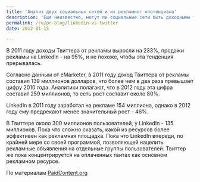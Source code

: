 ```yaml
---
title: 'Анализ двух социальных сетей и их рекламног опотенциала'
description: 'Еще неизвестно, могут ли социальные сети быть доходными только за счет рекламы, и рекламы какого именно формата. однако что нельзя отрицать - так это рост социальных сетей как таковых. В 2011 году доходы Твиттера от рекламы выросли на 233%, продажи рекламы на LinkedIn - на 95%, и не похоже, чтобы эта тенденция прерывалась.'
permalink: /ru/pr-blog/linkedin-vs-twitter
date: 2012-01-15

---
```


В 2011 году доходы Твиттера от рекламы выросли на 233%, продажи рекламы на LinkedIn - на 95%, и не похоже, чтобы эта тенденция прерывалась.

Согласно данным от eMarketer, в 2011 году доход Твиттера от рекламы составил 139 миллионов долларов, что более чем в два раза превышает цифру 2010 года. Аналитики полагают, что в 2012 году эта цифра составит 259 миллионов, то есть рост составит около 80%.

LinkedIn в 2011 году заработал на рекламе 154 миллиона, однако в 2012 году ему предрекают менее значительный рост - 46%.

В Твиттере около 300 миллионов пользователей, у LinkedIn - 135 миллионов. Пока что сложно сказать, какой из ресурсов более эффективен как рекламная площадка. Пока что LinkedIn впереди, по крайней мере со своей программой, позволяющей нацелить рекламные объявления на отдельные группы пользователей. Твиттер же пока концентрируется на оплаченных твитах как основном рекламном ресурсе.

По материалам <a href="http://paidcontent.org/article/419-social-network-ads-linkedin-falls-behind-twitter-facebook-biggest-of-al/">PaidContent.org</a>

